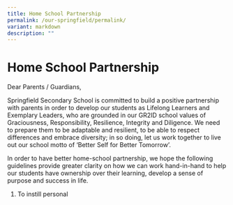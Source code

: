```yaml
---
title: Home School Partnership
permalink: /our-springfield/permalink/
variant: markdown
description: ""
---
```

# **Home School Partnership**

Dear Parents / Guardians,

Springfield Secondary School is committed to build a positive partnership with parents in order to develop our students as Lifelong Learners and Exemplary Leaders, who are grounded in our GR2ID school values of Graciousness, Responsibility, Resilience, Integrity and Diligence. We need to prepare them to be adaptable and resilient, to be able to respect differences and embrace diversity; in so doing, let us work together to live out our school motto of ‘Better Self for Better Tomorrow’.

In order to have better home-school partnership, we hope the following guidelines provide greater clarity on how we can work hand-in-hand to help our students have ownership over their learning, develop a sense of purpose and success in life.  
 
1.	To instill personal